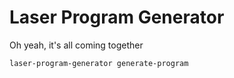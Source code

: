# Laser Program Generator

Oh yeah, it's all coming together

```bash
laser-program-generator generate-program
```